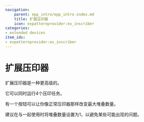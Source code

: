 ```yaml
---
navigation:
    parent: epp_intro/epp_intro-index.md
    title: 扩展压印器
    icon: expatternprovider:ex_inscriber
categories:
- extended devices
item_ids:
- expatternprovider:ex_inscriber
---
```


# 扩展压印器

<Row gap="20">
<BlockImage id="expatternprovider:ex_inscriber" scale="8"></BlockImage>
</Row>

扩展压印器是一种更高级的<ItemLink id="ae2:inscriber" />。

它可以同时运行4个压印任务。

有一个按钮可以让你像正常压印器那样改变最大堆叠数量。

建议在与<ItemLink id="ae2:pattern_provider" />一起使用时将堆叠数量设置为1，以避免某些可能出现的问题。
